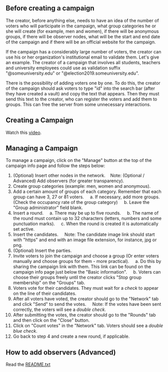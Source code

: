 ## Before creating a campaign

The creator, before anything else, needs to have an idea of the number of voters who will participate in the campaign, what group categories he or she will create (for example, men and women), if there will be anonymous groups, if there will be observer nodes, what will be the start and end date of the campaign and if there will be an official website for the campaign.

If the campaign has a considerably large number of voters, the creator can use his or her organization's institutional email to validate them. Let's give an example. The creator of a campaign that involves all students, teachers and university employees could use as validation suffix "@someuniversity.edu" or "@election2019.someuniversity.edu".

There is the possibility of adding voters one by one. To do this, the creator of the campaign should ask voters to type "id" into the search bar (after they have created a vault) and copy the text that appears. Then they must send this text to the creator, who can register the voters and add them to groups. This can free the server from some unnecessary interactions.

## Creating a Campaign

Watch this [video](https://www.youtube.com/watch?v=JVGMO7cArDg).

## Managing a Campaign

To manage a campaign, click on the "Manage" button at the top of the campaign info page and follow the steps below:

1. (Optional) Insert other nodes in the network.
   Note: (Optional / Advanced) Add observers (for greater transparency).
2. Create group categories (example: men, women and anonymous).
3. Add a certain amount of groups of each category. Remember that each group can have 3, 27 or 81 voters.
    a. If necessary, add more groups. (Check the occupancy rate of the group category)
    b. Leave the "Group administrator" field blank.
4. Insert a round.
    a. There may be up to five rounds.
    b. The name of the round must contain up to 32 characters (letters, numbers and some punctuation marks).
    c. When the round is created it is automatically set active.
5. Insert the candidates.
    Note: The candidate image link should start with "https" and end with an image file extension, for instance, jpg or png.
6. (Optional) Insert the parties.
7. Invite voters to join the campaign and choose a group (Or enter voters manually and choose groups for them - more practical).
    a. Do this by sharing the campaign link with them. This link can be found on the campaign info page just below the "Basic information".
    b. Voters can choose their groups freely until the creator clicks "Stop group membership" on the "Groups" tab.
8. Voters vote for their candidates. They must wait for a *check* to appear on the line of their candidates.
9. After all voters have voted, the creator should go to the "Network" tab and click "Send" to send the votes.
    Note: If the votes have been sent correctly, the voters will see a *double check*.
10. After submitting the votes, the creator should go to the "Rounds" tab and then click on the "Close" button.
11. Click on "Count votes" in the "Network" tab. Voters should see a *double blue check*.
12. Go back to step 4 and create a new round, if applicable.

## How to add observers (Advanced)

Read the [README.txt](https://sourceforge.net/projects/kantcoin/files/)
